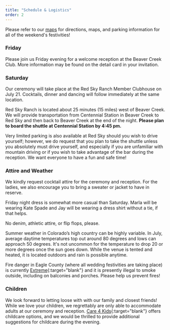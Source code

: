 ```yaml
---
title: "Schedule & Logistics"
order: 2
---
```

Please refer to our <a href="/#maps">maps</a> for directions, maps, and parking information for all of the weekend's festivities!

### Friday
Please join us Friday evening for a welcome reception at the Beaver Creek Club. More information may be found on the detail card in your invitation.

### Saturday
Our ceremony will take place at the Red Sky Ranch Member Clubhouse on July 21. Cocktails, dinner and dancing will follow immediately at the same location.

Red Sky Ranch is located about 25 minutes (15 miles) west of Beaver Creek. We will provide transportation from Centennial Station in Beaver Creek to Red Sky and then back to Beaver Creek at the end of the night. **Please plan to board the shuttle at Centennial Station by 4:45 pm.**

Very limited parking is also available at Red Sky should you wish to drive yourself; however, we do request that you plan to take the shuttle unless you absolutely must drive yourself, and especially if you are unfamiliar with mountain driving or if you wish to take advantage of the bar during the reception. We want everyone to have a fun and safe time!

### Attire and Weather
We kindly request cocktail attire for the ceremony and reception. For the ladies, we also encourage you to bring a sweater or jacket to have in reserve.

Friday night dress is somewhat more casual than Saturday. Marla will be wearing
Kate Spade and Jay will be wearing a dress shirt without a tie, if that helps.

No denim, athletic attire, or flip flops, please.

Summer weather in Colorado’s high country can be highly variable. In July, average daytime temperatures top out around 80 degrees and lows can approach 50 degrees. It's not uncommon for the temperature to drop 20 or more degrees once the sun goes down. While the venue is tented and heated, it is located outdoors and rain is possible anytime.

Fire danger in Eagle County (where all wedding festivities are taking place) is currently [Extreme](https://www.fs.usda.gov/detail/inyo/home/?cid=stelprdb5173311){:target="blank"} and it is presently illegal to smoke outside, including on balconies and porches. Please help us prevent fires! 

### Children
We look forward to letting loose with with our family and closest friends! While
we love your children, we regrettably are only able to accommodate adults at our
ceremony and reception. [Care 4 Kids](http://www.babysittinginvail.com/){:target="blank"} offers childcare options, and we would be thrilled to provide additional suggestions for childcare during the evening.
